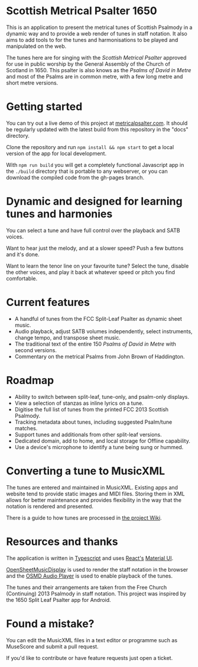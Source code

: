 # Scottish Metrical Psalter 1650

This is an application to present the metrical tunes of Scottish Psalmody in a dynamic way and to provide a web render of tunes in staff notation. It also aims to add tools to for the tunes and harmonisations to be played and manipulated on the web.

The tunes here are for singing with the *Scottish Metrical Psalter* approved for use in public worship by the General Assembly of the Church of Scotland in 1650. This psalter is also knows as the *Psalms of David in Metre* and most of the Psalms are in common metre, with a few long metre and short metre versions.

# Getting started

You can try out a live demo of this project at [metricalpsalter.com](https://metricalpsalter.com). It should be regularly updated with the latest build from this repository in the "docs" directory.

Clone the repository and run `npm install && npm start` to get a local version of the app for local development.

With `npm run build` you will get a completely functional Javascript app in the `./build` directory that is portable to any webserver, or you can download the compiled code from the gh-pages branch.

# Dynamic and designed for learning tunes and harmonies

You can select a tune and have full control over the playback and SATB voices.

Want to hear just the melody, and at a slower speed? Push a few buttons and it's done.

Want to learn the tenor line on your favourite tune? Select the tune, disable the other voices, and play it back at whatever speed or pitch you find comfortable.

# Current features

* A handful of tunes from the FCC Split-Leaf Psalter as dynamic sheet music.
* Audio playback, adjust SATB volumes independently, select instruments, change tempo, and transpose sheet music.
* The traditional text of the entire 150 *Psalms of David in Metre* with second versions.
* Commentary on the metrical Psalms from John Brown of Haddington.

# Roadmap

* Ability to switch between split-leaf, tune-only, and psalm-only displays.
* View a selection of stanzas as inline lyrics on a tune.
* Digitise the full list of tunes from the printed FCC 2013 Scottish Psalmody.
* Tracking metadata about tunes, including suggested Psalm/tune matches.
* Support tunes and additionals from other split-leaf versions.
* Dedicated domain, add to home, and local storage for Offline capability.
* Use a device's microphone to identify a tune being sung or hummed.

# Converting a tune to MusicXML

The tunes are entered and maintained in MusicXML. Existing apps and website tend to provide static images and MIDI files. Storing them in XML allows for better maintenance and provides flexibility in the way that the notation is rendered and presented.

There is a guide to how tunes are processed in [the project Wiki](https://github.com/dieuwedeboer/scottishmetricalpsalter/wiki).

# Resources and thanks

The application is written in [Typescript](https://www.typescriptlang.org/) and uses [React's](https://reactjs.org) [Material UI](https://mui.com).

[OpenSheetMusicDisplay](https://github.com/opensheetmusicdisplay/opensheetmusicdisplay) is used to render the staff notation in the browser and the [OSMD Audio Player](https://github.com/jimutt/osmd-audio-player) is used to enable playback of the tunes.

The tunes and their arrangements are taken from the Free Church (Continuing) 2013 Psalmody in staff notation. This project was inspired by the 1650 Split Leaf Psalter app for Android.

# Found a mistake?

You can edit the MusicXML files in a text editor or programme such as MuseScore and submit a pull request.

If you'd like to contribute or have feature requests just open a ticket.
